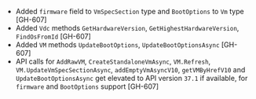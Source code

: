 * Added `firmware` field to `VmSpecSection` type and `BootOptions` to `Vm` type [GH-607]
* Added `Vdc` methods `GetHardwareVersion`, `GetHighestHardwareVersion`, 
`FindOsFromId` [GH-607] 
* Added `VM` methods `UpdateBootOptions`, `UpdateBootOptionsAsync` [GH-607]
* API calls for `AddRawVM`, `CreateStandaloneVmAsync`, `VM.Refresh`, 
`VM.UpdateVmSpecSectionAsync`, `addEmptyVmAsyncV10`, `getVMByHrefV10` 
and `UpdateBootOptionsAsync` get elevated to API version `37.1` if available, for `firmware` and `BootOptions` support [GH-607]
